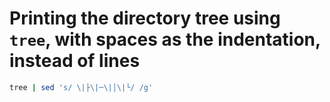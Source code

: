 # Printing the directory tree using `tree`, with spaces as the indentation, instead of lines

```sh
tree | sed 's/ \|├\|─\|│\|└/ /g'
```
